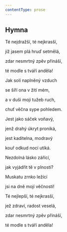 ```yaml
---
contentType: prose
---
```


## Hymna

Té nejdražší, té nejkrasší,

jíž jasem plá hruď setmělá,

zdar nesmrtný zpěv přináší,

té modle s tváří anděla!

Jak solí naplněný vzduch

se šíří ona v žití mém,

a v duši moji tužeb ruch,

chuť věčna sype pohledem.

Jest jako sáček voňavý,

jenž drahý úkryt proniká,

jest kaditelna, modravý

kouř odkud nocí utíká.

Nezdolná lásko zářící,

jak vyjádřit tě v plnosti?

Muskatu zrnko ležící

jsi na dně mojí věčnosti!

Té nejlepší, té nejkrasší,

jež zdraví, radost veselá,

zdar nesmrtný zpěv přináší,

té modle s tváří anděla!
